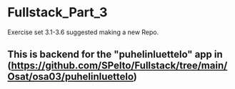 # Fullstack_Part_3
Exercise set 3.1-3.6 suggested making a new Repo.

## This is backend for the "puhelinluettelo" app in (https://github.com/SPelto/Fullstack/tree/main/Osat/osa03/puhelinluettelo)

